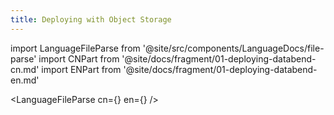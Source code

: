 ```yaml
---
title: Deploying with Object Storage
---
```


import LanguageFileParse from '@site/src/components/LanguageDocs/file-parse'
import CNPart from '@site/docs/fragment/01-deploying-databend-cn.md'
import ENPart from '@site/docs/fragment/01-deploying-databend-en.md'

<LanguageFileParse cn={<CNPart />} en={<ENPart />} />

